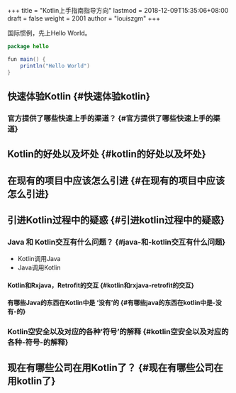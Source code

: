 +++
title = "Kotlin上手指南指导方向"
lastmod = 2018-12-09T15:35:06+08:00
draft = false
weight = 2001
author = "louiszgm"
+++

国际惯例，先上Hello World。

```java
package hello

fun main() {
    println("Hello World")
}
```

<!--more-->


## 快速体验Kotlin {#快速体验kotlin}


### 官方提供了哪些快速上手的渠道？ {#官方提供了哪些快速上手的渠道}


## Kotlin的好处以及坏处 {#kotlin的好处以及坏处}


## 在现有的项目中应该怎么引进 {#在现有的项目中应该怎么引进}


## 引进Kotlin过程中的疑惑 {#引进kotlin过程中的疑惑}


### Java 和 Kotlin交互有什么问题？ {#java-和-kotlin交互有什么问题}

-   Kotlin调用Java
-   Java调用Kotlin


#### Kotlin和Rxjava，Retrofit的交互 {#kotlin和rxjava-retrofit的交互}


#### 有哪些Java的东西在Kotlin中是 ‘没有’的 {#有哪些java的东西在kotlin中是-没有-的}


### Kotlin空安全以及对应的各种‘符号’的解释 {#kotlin空安全以及对应的各种-符号-的解释}


## 现在有哪些公司在用Kotlin了？ {#现在有哪些公司在用kotlin了}
